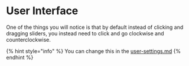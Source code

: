 # User Interface

One of the things you will notice is that by default instead of clicking and dragging sliders, you instead need to click and go clockwise and counterclockwise.&#x20;

{% hint style="info" %}
You can change this in the [user-settings.md](../getting-started/introduction/settings/user-settings.md "mention")
{% endhint %}




